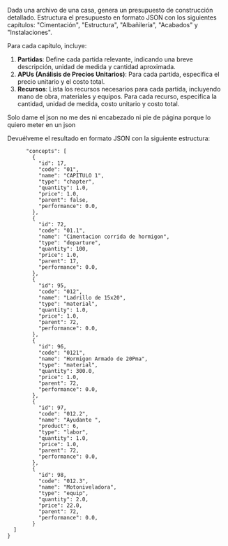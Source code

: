 Dada una archivo de una casa, genera un presupuesto de construcción detallado. Estructura el presupuesto en formato JSON con los siguientes capítulos: "Cimentación", "Estructura", "Albañilería", "Acabados" y "Instalaciones". 

Para cada capítulo, incluye:
1. **Partidas**: Define cada partida relevante, indicando una breve descripción, unidad de medida y cantidad aproximada.
2. **APUs (Análisis de Precios Unitarios)**: Para cada partida, especifica el precio unitario y el costo total.
3. **Recursos**: Lista los recursos necesarios para cada partida, incluyendo mano de obra, materiales y equipos. Para cada recurso, especifica la cantidad, unidad de medida, costo unitario y costo total.

Solo dame el json no me des ni encabezado ni pie de página porque lo quiero meter en un json


Devuélveme el resultado en formato JSON con la siguiente estructura:

```json{
      "concepts": [
        {
          "id": 17,
          "code": "01",
          "name": "CAPITULO 1",
          "type": "chapter",
          "quantity": 1.0,
          "price": 1.0,
          "parent": false,
          "performance": 0.0,
        },
        {
          "id": 72,
          "code": "01.1",
          "name": "Cimentacion corrida de hormigon",
          "type": "departure",
          "quantity": 100,
          "price": 1.0,
          "parent": 17,
          "performance": 0.0,
        },
        {
          "id": 95,
          "code": "012",
          "name": "Ladrillo de 15x20",
          "type": "material",
          "quantity": 1.0,
          "price": 1.0,
          "parent": 72,
          "performance": 0.0,
        },
        {
          "id": 96,
          "code": "0121",
          "name": "Hormigon Armado de 20Pma",
          "type": "material",
          "quantity": 300.0,
          "price": 1.0,
          "parent": 72,
          "performance": 0.0,
        },
        {
          "id": 97,
          "code": "012.2",
          "name": "Ayudante ",
          "product": 6,
          "type": "labor",
          "quantity": 1.0,
          "price": 1.0,
          "parent": 72,
          "performance": 0.0,
        },
        {
          "id": 98,
          "code": "012.3",
          "name": "Motoniveladora",
          "type": "equip",
          "quantity": 2.0,
          "price": 22.0,
          "parent": 72,
          "performance": 0.0,
        }
  ]
}
